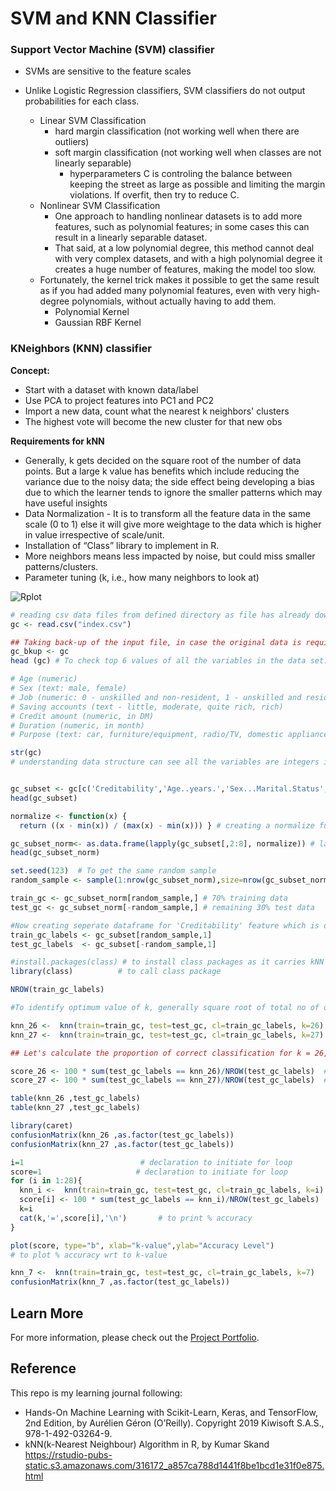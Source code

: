 # SVM and KNN Classifier

### Support Vector Machine (SVM) classifier
- SVMs are sensitive to the feature scales
- Unlike Logistic Regression classifiers, SVM classifiers do not output probabilities for each class.

  - Linear SVM Classification
    - hard margin classification (not working well when there are outliers) 
    - soft margin classification (not working well when classes are not linearly separable)
       - hyperparameters C is controling the balance between keeping the street as large as possible and limiting the margin violations. If overfit, then try to reduce C. 
  - Nonlinear SVM Classification
    - One approach to handling nonlinear datasets is to add more features, such as polynomial features; in some cases this can result in a linearly separable dataset.
    - That said, at a low polynomial degree, this method cannot deal with very complex datasets, and with a high polynomial degree it creates a huge number of features, making the model too slow.
  - Fortunately, the kernel trick makes it possible to get the same result as if you had added many polynomial features, even with very high-degree polynomials, without actually having to add them.
    - Polynomial Kernel
    - Gaussian RBF Kernel 

### KNeighbors (KNN) classifier

**Concept:**

- Start with a dataset with known data/label 
- Use PCA to project features into PC1 and PC2
- Import a new data, count what the nearest k neighbors' clusters
- The highest vote will become the new cluster for that new obs

**Requirements for kNN**
- Generally, k gets decided on the square root of the number of data points. But a large k value has benefits which include reducing the variance due to the noisy data; the side effect being developing a bias due to which the learner tends to ignore the smaller patterns which may have useful insights
- Data Normalization - It is to transform all the feature data in the same scale (0 to 1) else it will give more weightage to the data which is higher in value irrespective of scale/unit.
- Installation of “Class” library to implement in R.
- More neighbors means less impacted by noise, but could miss smaller patterns/clusters.
- Parameter tuning (k, i.e., how many neighbors to look at) 

![Rplot](https://user-images.githubusercontent.com/44503223/128354662-9cbb8851-c82c-4ed2-a1f1-fe5a05abc3b5.png)

```r
# reading csv data files from defined directory as file has already downloaded and stored in the directory
gc <- read.csv("index.csv") 

## Taking back-up of the input file, in case the original data is required later
gc_bkup <- gc
head (gc) # To check top 6 values of all the variables in the data set.

# Age (numeric)
# Sex (text: male, female)
# Job (numeric: 0 - unskilled and non-resident, 1 - unskilled and resident, 2 - skilled, 3 - highly skilled)
# Saving accounts (text - little, moderate, quite rich, rich)
# Credit amount (numeric, in DM)
# Duration (numeric, in month)
# Purpose (text: car, furniture/equipment, radio/TV, domestic appliances, repairs, education, business, vacation/others)

str(gc) 
# understanding data structure can see all the variables are integers including 'Creditability' which is our response variable.


gc_subset <- gc[c('Creditability','Age..years.','Sex...Marital.Status','Occupation','Account.Balance','Credit.Amount','Length.of.current.employment','Purpose')]
head(gc_subset)

normalize <- function(x) {
  return ((x - min(x)) / (max(x) - min(x))) } # creating a normalize function for easy convertion.

gc_subset_norm<- as.data.frame(lapply(gc_subset[,2:8], normalize)) # lapply creates list that is why it is converted to dataframe and it applies defined fundtion (which is 'normalize') to all the list values which is here column 2 to 8 as first column is target/response.
head(gc_subset_norm)

set.seed(123)  # To get the same random sample
random_sample <- sample(1:nrow(gc_subset_norm),size=nrow(gc_subset_norm)*0.7,replace = FALSE) #random selection of 70% data.

train_gc <- gc_subset_norm[random_sample,] # 70% training data
test_gc <- gc_subset_norm[-random_sample,] # remaining 30% test data

#Now creating seperate dataframe for 'Creditability' feature which is our target.
train_gc_labels <- gc_subset[random_sample,1]
test_gc_labels  <- gc_subset[-random_sample,1]   

#install.packages(class) # to install class packages as it carries kNN function
library(class)          # to call class package

NROW(train_gc_labels)

#To identify optimum value of k, generally square root of total no of observations (700) which is 26.45 is taken, so will try with 26, 27 then will check for the optimal value of k.

knn_26 <-  knn(train=train_gc, test=test_gc, cl=train_gc_labels, k=26)
knn_27 <-  knn(train=train_gc, test=test_gc, cl=train_gc_labels, k=27)

## Let's calculate the proportion of correct classification for k = 26, 27 

score_26 <- 100 * sum(test_gc_labels == knn_26)/NROW(test_gc_labels)  # For knn = 26
score_27 <- 100 * sum(test_gc_labels == knn_27)/NROW(test_gc_labels)  # For knn = 27

table(knn_26 ,test_gc_labels)
table(knn_27 ,test_gc_labels)

library(caret)
confusionMatrix(knn_26 ,as.factor(test_gc_labels))
confusionMatrix(knn_27 ,as.factor(test_gc_labels))

i=1                          # declaration to initiate for loop
score=1                     # declaration to initiate for loop
for (i in 1:28){ 
  knn_i <-  knn(train=train_gc, test=test_gc, cl=train_gc_labels, k=i)
  score[i] <- 100 * sum(test_gc_labels == knn_i)/NROW(test_gc_labels)
  k=i  
  cat(k,'=',score[i],'\n')       # to print % accuracy 
}

plot(score, type="b", xlab="k-value",ylab="Accuracy Level")  
# to plot % accuracy wrt to k-value

knn_7 <-  knn(train=train_gc, test=test_gc, cl=train_gc_labels, k=7)
confusionMatrix(knn_7 ,as.factor(test_gc_labels))
```

## Learn More

For more information, please check out the [Project Portfolio](https://tingting0618.github.io).

## Reference

This repo is my learning journal following:
- Hands-On Machine Learning with Scikit-Learn, Keras, and TensorFlow, 2nd Edition, by Aurélien Géron (O’Reilly). Copyright 2019 Kiwisoft S.A.S., 978-1-492-03264-9.
- kNN(k-Nearest Neighbour) Algorithm in R, by Kumar Skand https://rstudio-pubs-static.s3.amazonaws.com/316172_a857ca788d1441f8be1bcd1e31f0e875.html
